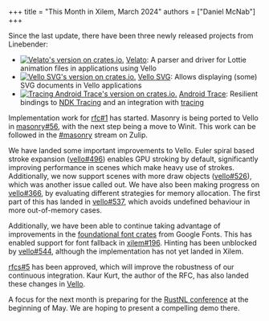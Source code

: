 +++
title = "This Month in Xilem, March 2024"
authors = ["Daniel McNab"]
+++

<!-- I don't think we need to set the date, as it is inferred from the slug -->
Since the last update, there have been three newly released projects from Linebender:

- [![Velato's version on crates.io.](https://img.shields.io/crates/v/velato.svg)](https://crates.io/crates/velato)
 [Velato][]: A parser and driver for Lottie animation files in applications using Vello
- [![Vello SVG's version on crates.io.](https://img.shields.io/crates/v/vello_svg.svg)](https://crates.io/crates/vello_svg)
  [Vello SVG][]: Allows displaying (some) SVG documents in Vello applications
- [![Tracing Android Trace's version on crates.io.](https://img.shields.io/crates/v/tracing_android_trace.svg)](https://crates.io/crates/tracing_android_trace)
  [Android Trace][]: Resilient bindings to [NDK Tracing][] and an integration with [tracing][]

<!-- TODO: Gif of Velato? -->

Implementation work for [rfc#1][] has started. Masonry is being ported to Vello in [masonry#56][], with the next step being a move to Winit.
This work can be followed in the [#masonry][] stream on Zulip.

We have landed some important improvements to Vello.
Euler spiral based stroke expansion ([vello#496][]) enables GPU stroking by default, significantly improving performance in scenes which make heavy use of strokes.
Additionally, we now support scenes with more draw objects ([vello#526][vello#526]), which was another issue called out.
We have also been making progress on [vello#366][], by evaluating different strategies for memory allocation.
The first part of this has landed in [vello#537][], which avoids undefined behaviour in more out-of-memory cases.

Additionally, we have been able to continue taking advantage of improvements in the [foundational font crates][fontations] from Google Fonts.
This has enabled support for font fallback in [xilem#196][].
Hinting has been unblocked by [vello#544][], although the implementation has not yet landed in Xilem.

[rfcs#5][] has been approved, which will improve the robustness of our continuous integration.
Kaur Kurt, the author of the RFC, has also landed these changes in [Vello][vello msrv].

A focus for the next month is preparing for the [RustNL conference][] at the beginning of May.
We are hoping to present a compelling demo there.

[masonry#56]: https://github.com/PoignardAzur/masonry-rs/pull/56
[Android Trace]: https://github.com/linebender/android_trace
[Vello SVG]: https://github.com/linebender/vello_svg
[Velato]: https://github.com/linebender/velato
[rfc#1]: https://github.com/linebender/rfcs/blob/main/rfcs/0001-masonry-backend.md
[NDK Tracing]: https://developer.android.com/ndk/reference/group/tracing
[tracing]: https://crates.io/crates/tracing
[xilem#196]: https://github.com/linebender/xilem/pull/196
[RustNL conference]: https://2024.rustnl.org/
[#masonry]: https://xi.zulipchat.com/#narrow/stream/317477-masonry
[vello#366]: https://github.com/linebender/vello/issues/366
[vello#496]: https://github.com/linebender/vello/pull/496
[vello#537]: https://github.com/linebender/vello/pull/537
[vello#544]: https://github.com/linebender/vello/pull/544
[fontations]: https://github.com/googlefonts/fontations
[rfcs#5]: https://github.com/linebender/rfcs/blob/main/rfcs/0005-version-matrix.md
[vello msrv]: https://github.com/linebender/vello/pull/523
[vello#526]: https://github.com/linebender/vello/pull/526
